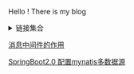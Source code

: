 Hello ! There is my blog


<details>
    <summary>链接集合</summary>
    <ul>
        <li><a href='https://www.baidu.com'>示例链接</a></li>
        <li>asfja</li>
    </ul>
</details>

[消息中间件的作用](https://github.com/GoodRunner/java-pack/tree/master/mq)

[SpringBoot2.0 配置mynatis多数据源]()